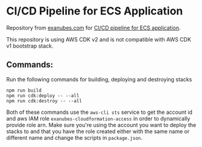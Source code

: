 # CI/CD Pipeline for ECS Application


Repository from [exanubes.com](https://exanubes.com) for [CI/CD pipeline for ECS application](https://exanubes.com/blog/ci-cd-pipeline-for-ecs-application).


This repository is using AWS CDK v2 and is not compatible with AWS CDK v1 bootstrap stack.

## Commands:

Run the following commands for building, deploying and destroying stacks

```
npm run build
npm run cdk:deploy -- --all
npm run cdk:destroy -- --all
```


Both of these commands use the `aws-cli sts` service to get the account id and aws IAM role `exanubes-cloudformation-access` in order to dynamically provide role arn. Make sure you're using the account you want to deploy the stacks to and that you have the role created either with the same name or different name and change the scripts in `package.json`.
